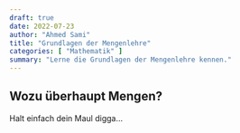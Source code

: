 ```yaml
---
draft: true
date: 2022-07-23
author: "Ahmed Sami"
title: "Grundlagen der Mengenlehre"
categories: [ "Mathematik" ]
summary: "Lerne die Grundlagen der Mengenlehre kennen."
---
```


## Wozu überhaupt Mengen?
Halt einfach dein Maul digga...
